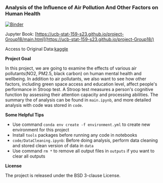 ### Analysis of the Influence of Air Pollution And Other Factors on Human Health

[![Binder](https://mybinder.org/badge_logo.svg)](https://mybinder.org/v2/gh/UCB-stat-159-s23/project-Group18.git/HEAD?labpath=main.ipynb)

Jupyter Book: [https://ucb-stat-159-s23.github.io/project-Group18/main.html](https://ucb-stat-159-s23.github.io/project-Group18/)

Access to Original Data:[kaggle](https://www.kaggle.com/datasets/thedevastator/air-pollution-and-mental-health?resource=download)

**Project Goal**

In this project, we are going to examine the effects of various air pollutants(NO2, PM2.5, black carbon) on human mental health and wellbeing. In addition to air pollutants, we also want to see how other factors, including green space access and education level, affect people's performance in Stroop test. A Stroop test measures a person's cognitive function by assessing their attention capacity and processing abilities. The summary the of analysis can be found in `main.ipynb`, and more detailed analysis with code was stored in `code`.

**Some Helpful Tips**

* Use command `conda env create -f environment.yml` to create new environment for this project
* Install `tools` packages before running any code in notebooks
* `code/DataCleaning.ipynb`: Before doing analysis, perform data cleaning and stored clean version of data in `data` 
* Use command `rm *` to remove all output files in `outputs` if you want to clear all outputs

**License**

The project is released under the BSD 3-clause License.


